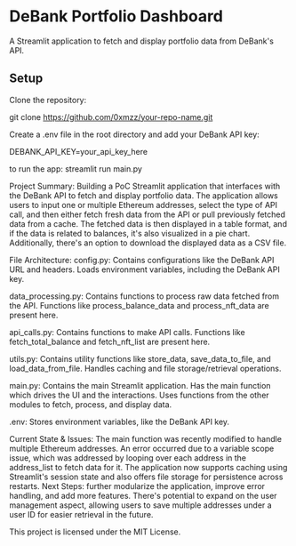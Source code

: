 # DeBank Portfolio Dashboard

A Streamlit application to fetch and display portfolio data from DeBank's API.

## Setup

Clone the repository:

git clone https://github.com/0xmzz/your-repo-name.git

Create a .env file in the root directory and add your DeBank API key:

DEBANK_API_KEY=your_api_key_here

to run the app:
streamlit run main.py

Project Summary:
Building a PoC Streamlit application that interfaces with the DeBank API to fetch and display portfolio data. The application allows users to input one or multiple Ethereum addresses, select the type of API call, and then either fetch fresh data from the API or pull previously fetched data from a cache. The fetched data is then displayed in a table format, and if the data is related to balances, it's also visualized in a pie chart. Additionally, there's an option to download the displayed data as a CSV file.

File Architecture:
config.py: Contains configurations like the DeBank API URL and headers.
Loads environment variables, including the DeBank API key.

data_processing.py: Contains functions to process raw data fetched from the API.
Functions like process_balance_data and process_nft_data are present here.

api_calls.py: Contains functions to make API calls.
Functions like fetch_total_balance and fetch_nft_list are present here.

utils.py: Contains utility functions like store_data, save_data_to_file, and load_data_from_file.
Handles caching and file storage/retrieval operations.

main.py: Contains the main Streamlit application.
Has the main function which drives the UI and the interactions.
Uses functions from the other modules to fetch, process, and display data.

.env: Stores environment variables, like the DeBank API key.

Current State & Issues:
The main function was recently modified to handle multiple Ethereum addresses.
An error occurred due to a variable scope issue, which was addressed by looping over each address in the address_list to fetch data for it.
The application now supports caching using Streamlit's session state and also offers file storage for persistence across restarts.
Next Steps: further modularize the application, improve error handling, and add more features.
There's potential to expand on the user management aspect, allowing users to save multiple addresses under a user ID for easier retrieval in the future.

This project is licensed under the MIT License.
